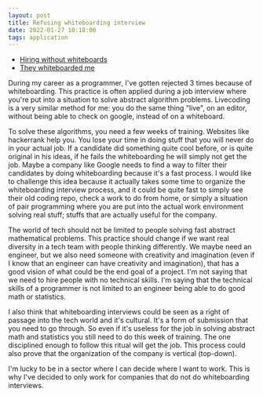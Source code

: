 ```yaml
---
layout: post
title: Refusing whiteboarding interview
date: 2022-01-27 10:18:00
tags: application
---
```


- [Hiring without whiteboards](https://github.com/poteto/hiring-without-whiteboards)
- [They whiteboarded me](http://they.whiteboarded.me/)

During my career as a programmer, I've gotten rejected 3 times because of whiteboarding. This practice is often applied during a job interview where you're put into a situation to solve abstract algorithm problems. Livecoding is a very similar method for me: you do the same thing "live", on an editor, without being able to check on google, instead of on a whiteboard.
 
To solve these algorithms, you need a few weeks of training. Websites like hackerrank help you. You lose your time in doing stuff that you will never do in your actual job. If a candidate did something quite cool before, or is quite original in his ideas, if he fails the whiteboarding he will simply not get the job. Maybe a company like Google needs to find a way to filter their candidates by doing whiteboarding because it's a fast process. I would like to challenge this idea because it actually takes some time to organize the whiteboarding interview process, and it could be quite fast to simply see their old coding repo, check a work to do from home, or simply a situation of pair programming where you are put into the actual work environment solving real stuff; stuffs that are actually useful for the company.
 
The world of tech should not be limited to people solving fast abstract mathematical problems. This practice should change if we want real diversity in a tech team with people thinking differently. We maybe need an engineer, but we also need someone with creativity and imagination (even if I know that an engineer can have creativity and imagination), that has a good vision of what could be the end goal of a project. I'm not saying that we need to hire people with no technical skills. I'm saying that the technical skills of a programmer is not limited to an engineer being able to do good math or statistics.
 
I also think that whiteboarding interviews could be seen as a right of passage into the tech world and it's cultural. It's a form of submission that you need to go through. So even if it's useless for the job in solving abstract math and statistics you still need to do this week of training. The one disciplined enough to follow this ritual will get the job. This process could also prove that the organization of the company is vertical (top-down).
 
I'm lucky to be in a sector where I can decide where I want to work. This is why I've decided to only work for companies that do not do whiteboarding interviews.


